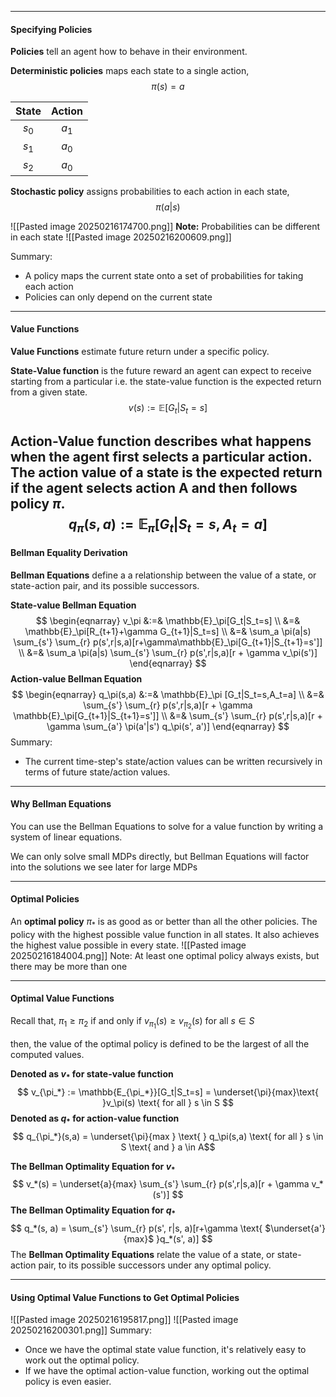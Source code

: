 
---
#### Specifying Policies

**Policies** tell an agent how to behave in their environment.

**Deterministic policies** maps each state to a single action,
$$\pi(s)=a$$

| State | Action |
| :---: | :----: |
| $s_0$ | $a_1$  |
| $s_1$ | $a_0$  |
| $s_2$ | $a_0$  |

**Stochastic policy** assigns probabilities to each action in each state,
$$\pi(a|s)$$

![[Pasted image 20250216174700.png]]
**Note:** Probabilities can be different in each state
![[Pasted image 20250216200609.png]]

Summary:
- A policy maps the current state onto a set of probabilities for taking each action
- Policies can only depend on the current state
---
#### Value Functions

**Value Functions** estimate future return under a specific policy.

**State-Value function** is the future reward an agent can expect to receive starting from a particular i.e. the state-value function is the expected return from a given state.
$$
v(s) := \mathbb{E}[G_t|S_t=s]
$$

**Action-Value function** describes what happens when the agent first selects a particular action. The action value of a state is the expected return if the agent selects action A and then follows policy $\pi$.
$$
q_\pi(s,a) := \mathbb{E}_\pi[G_t|S_t=s, A_t=a]
$$
---
#### Bellman Equality Derivation

**Bellman Equations** define a a relationship between the value of a state, or state-action pair, and its possible successors.

**State-value Bellman Equation**
$$
\begin{eqnarray}
v_\pi &:=& \mathbb{E}_\pi[G_t|S_t=s] \\
&=& \mathbb{E}_\pi[R_{t+1}+\gamma G_{t+1}|S_t=s] \\
&=& \sum_a \pi(a|s) \sum_{s'} \sum_{r} p(s',r|s,a)[r+\gamma\mathbb{E}_\pi[G_{t+1}|S_{t+1}=s']] \\
&=& \sum_a \pi(a|s) \sum_{s'} \sum_{r} p(s',r|s,a)[r + \gamma v_\pi(s')]
\end{eqnarray}
$$
**Action-value Bellman Equation**
$$
\begin{eqnarray}
q_\pi(s,a) &:=& \mathbb{E}_\pi [G_t|S_t=s,A_t=a] \\
&=& \sum_{s'} \sum_{r} p(s',r|s,a)[r + \gamma \mathbb{E}_\pi[G_{t+1}|S_{t+1}=s']] \\
&=& \sum_{s'} \sum_{r} p(s',r|s,a)[r + \gamma \sum_{a'} \pi(a'|s') q_\pi(s', a')]
\end{eqnarray}
$$
Summary:
- The current time-step's state/action values can be written recursively in terms of future state/action values.
---
#### Why Bellman Equations

You can use the Bellman Equations to solve for a value function by writing a system of linear equations.

We can only solve small MDPs directly, but Bellman Equations will factor into the solutions we see later for large MDPs

---
#### Optimal Policies



An **optimal policy** $\pi_*$ is as good as or better than all the other policies. The policy with the highest possible value function in all states. It also achieves the highest value possible in every state.
![[Pasted image 20250216184004.png]]
Note: At least one optimal policy always exists, but there may be more than one

---
#### Optimal Value Functions

Recall that,
	$\pi_1 \geq \pi_2$ if and only if $v_{\pi_1}(s) \geq v_{\pi_2}(s)$ for all $s \in S$

then, the value of the optimal policy is defined to be the largest of all the computed values.

**Denoted as $v_*$ for state-value function**
$$
v_{\pi_*} := \mathbb{E_{\pi_*}}[G_t|S_t=s] = \underset{\pi}{max}\text{ }v_\pi(s) \text{ for all } s \in S
$$
**Denoted as $q_*$ for action-value function**
$$
q_{\pi_*}(s,a) = \underset{\pi}{max } \text{ } q_\pi(s,a)
 \text{ for all } s \in S \text{ and } a \in A$$

**The Bellman Optimality Equation for $v_*$**
$$
v_*(s) = \underset{a}{max} \sum_{s'} \sum_{r} p(s',r|s,a)[r + \gamma v_*(s')]
$$
**The Bellman Optimality Equation for $q_*$**
$$
q_*(s, a) = \sum_{s'} \sum_{r} p(s', r|s, a)[r+\gamma \text{ $\underset{a'}{max}$ }q_*(s', a)]
$$
The **Bellman Optimality Equations** relate the value of a state, or state-action pair, to its possible successors under any optimal policy.

---
#### Using Optimal Value Functions to Get Optimal Policies

![[Pasted image 20250216195817.png]]
![[Pasted image 20250216200301.png]]
Summary:
- Once we have the optimal state value function, it's relatively easy to work out the optimal policy.
- If we have the optimal action-value function, working out the optimal policy is even easier.
